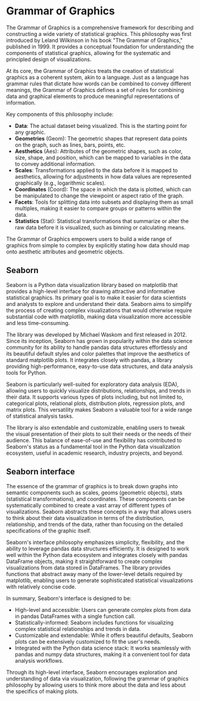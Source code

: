 # Grammar of Graphics

The Grammar of Graphics is a comprehensive framework for describing and constructing a wide variety of statistical graphics.
This philosophy was first introduced by Leland Wilkinson in his book "The Grammar of Graphics," published in 1999.
It provides a conceptual foundation for understanding the components of statistical graphics, allowing for the systematic and principled design of visualizations.

At its core, the Grammar of Graphics treats the creation of statistical graphics as a coherent system, akin to a language.
Just as a language has grammar rules that dictate how words can be combined to convey different meanings, the Grammar of Graphics defines a set of rules for combining data and graphical elements to produce meaningful representations of information.

Key components of this philosophy include:

* **Data**: The actual dataset being visualized. This is the starting point for any graphic.
* **Geometries** (Geom): The geometric shapes that represent data points on the graph, such as lines, bars, points, etc.
* **Aesthetics** (Aes): Attributes of the geometric shapes, such as color, size, shape, and position, which can be mapped to variables in the data to convey additional information.
* **Scales**: Transformations applied to the data before it is mapped to aesthetics, allowing for adjustments in how data values are represented graphically (e.g., logarithmic scales).
* **Coordinates** (Coord): The space in which the data is plotted, which can be manipulated to change the viewpoint or aspect ratio of the graph.
* **Facets**: Tools for splitting data into subsets and displaying them as small multiples, making it easier to compare groups or patterns within the data.
* **Statistics** (Stat): Statistical transformations that summarize or alter the raw data before it is visualized, such as binning or calculating means.

The Grammar of Graphics empowers users to build a wide range of graphics from simple to complex by explicitly stating how data should map onto aesthetic attributes and geometric objects.

## Seaborn

Seaborn is a Python data visualization library based on matplotlib that provides a high-level interface for drawing attractive and informative statistical graphics. Its primary goal is to make it easier for data scientists and analysts to explore and understand their data. Seaborn aims to simplify the process of creating complex visualizations that would otherwise require substantial code with matplotlib, making data visualization more accessible and less time-consuming.

The library was developed by Michael Waskom and first released in 2012. Since its inception, Seaborn has grown in popularity within the data science community for its ability to handle pandas data structures effortlessly and its beautiful default styles and color palettes that improve the aesthetics of standard matplotlib plots. It integrates closely with pandas, a library providing high-performance, easy-to-use data structures, and data analysis tools for Python.

Seaborn is particularly well-suited for exploratory data analysis (EDA), allowing users to quickly visualize distributions, relationships, and trends in their data. It supports various types of plots including, but not limited to, categorical plots, relational plots, distribution plots, regression plots, and matrix plots. This versatility makes Seaborn a valuable tool for a wide range of statistical analysis tasks.

The library is also extendable and customizable, enabling users to tweak the visual presentation of their plots to suit their needs or the needs of their audience. This balance of ease-of-use and flexibility has contributed to Seaborn's status as a fundamental tool in the Python data visualization ecosystem, useful in academic research, industry projects, and beyond.

## Seaborn interface

The essence of the grammar of graphics is to break down graphs into semantic components such as scales, geoms (geometric objects), stats (statistical transformations), and coordinates. These components can be systematically combined to create a vast array of different types of visualizations.
Seaborn abstracts these concepts in a way that allows users to think about their data visualization in terms of the distribution, relationship, and trends of the data, rather than focusing on the detailed specifications of the graphic itself.

Seaborn's interface philosophy emphasizes simplicity, flexibility, and the ability to leverage pandas data structures efficiently.
It is designed to work well within the Python data ecosystem and integrates closely with pandas DataFrame objects, making it straightforward to create complex visualizations from data stored in DataFrames. The library provides functions that abstract away many of the lower-level details required by matplotlib, enabling users to generate sophisticated statistical visualizations with relatively concise code.

In summary, Seaborn's interface is designed to be:

* High-level and accessible: Users can generate complex plots from data in pandas DataFrames with a single function call.
* Statistically-informed: Seaborn includes functions for visualizing complex statistical relationships and trends in data.
* Customizable and extendable: While it offers beautiful defaults, Seaborn plots can be extensively customized to fit the user's needs.
* Integrated with the Python data science stack: It works seamlessly with pandas and numpy data structures, making it a convenient tool for data analysis workflows.

Through its high-level interface, Seaborn encourages exploration and understanding of data via visualization, following the grammar of graphics philosophy by allowing users to think more about the data and less about the specifics of making plots.